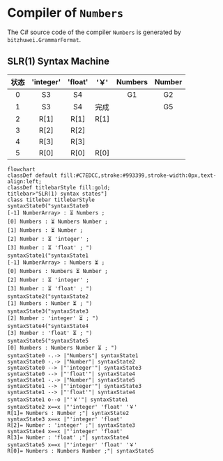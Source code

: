 # Compiler of `Numbers`

The C# source code of the compiler `Numbers` is generated by `bitzhuwei.GrammarFormat`.

## SLR(1) Syntax Machine

| 状态 | \'integer\' | \'float\' | \'￥\' | Numbers | Number |
|:---:|:---:|:---:|:---:|:---:|:---:|
| 0 | S3 | S4 |   | G1 | G2 |
| 1 | S3 | S4 | 完成 |   | G5 |
| 2 | R[1] | R[1] | R[1] |   |   |
| 3 | R[2] | R[2] |   |   |   |
| 4 | R[3] | R[3] |   |   |   |
| 5 | R[0] | R[0] | R[0] |   |   |


```Mermaid
flowchart
classDef default fill:#C7EDCC,stroke:#993399,stroke-width:0px,text-align:left;
classDef titlebarStyle fill:gold;
titlebar>"SLR(1) syntax states"]
class titlebar titlebarStyle
syntaxState0("syntaxState0
[-1] NumberArray> : ⏳ Numbers ; 
[0] Numbers : ⏳ Numbers Number ; 
[1] Numbers : ⏳ Number ; 
[2] Number : ⏳ 'integer' ; 
[3] Number : ⏳ 'float' ; ")
syntaxState1("syntaxState1
[-1] NumberArray> : Numbers ⏳ ; 
[0] Numbers : Numbers ⏳ Number ; 
[2] Number : ⏳ 'integer' ; 
[3] Number : ⏳ 'float' ; ")
syntaxState2("syntaxState2
[1] Numbers : Number ⏳ ; ")
syntaxState3("syntaxState3
[2] Number : 'integer' ⏳ ; ")
syntaxState4("syntaxState4
[3] Number : 'float' ⏳ ; ")
syntaxState5("syntaxState5
[0] Numbers : Numbers Number ⏳ ; ")
syntaxState0 -.-> |"Numbers"| syntaxState1
syntaxState0 -.-> |"Number"| syntaxState2
syntaxState0 --> |"'integer'"| syntaxState3
syntaxState0 --> |"'float'"| syntaxState4
syntaxState1 -.-> |"Number"| syntaxState5
syntaxState1 --> |"'integer'"| syntaxState3
syntaxState1 --> |"'float'"| syntaxState4
syntaxState1 o--o |"'￥'"| syntaxState1
syntaxState2 x==x |"'integer' 'float' '￥' 
R[1]= Numbers : Number ;"| syntaxState2
syntaxState3 x==x |"'integer' 'float' 
R[2]= Number : 'integer' ;"| syntaxState3
syntaxState4 x==x |"'integer' 'float' 
R[3]= Number : 'float' ;"| syntaxState4
syntaxState5 x==x |"'integer' 'float' '￥' 
R[0]= Numbers : Numbers Number ;"| syntaxState5


```


